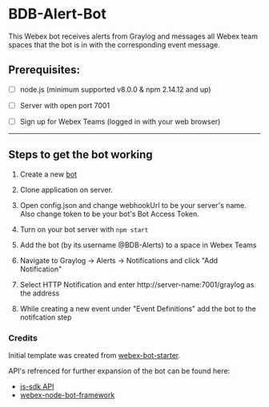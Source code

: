 # BDB-Alert-Bot

This Webex bot receives alerts from Graylog and messages all Webex team spaces that the bot is in with the corresponding event message.

## Prerequisites:

- [ ] node.js (minimum supported v8.0.0 & npm 2.14.12 and up)

- [ ] Server with open port 7001

- [ ] Sign up for Webex Teams (logged in with your web browser)
----

## Steps to get the bot working

1. Create a new [bot](https://developer.webex.com/my-apps/new/bot/)

2. Clone application on server.

3. Open config.json and change webhookUrl to be your server's name. Also change token to be your bot's Bot Access Token.

4. Turn on your bot server with ```npm start```

5. Add the bot (by its username @BDB-Alerts) to a space in Webex Teams

6. Navigate to Graylog -> Alerts -> Notifications and click "Add Notification"

7. Select HTTP Notification and enter http://server-name:7001/graylog as the  address

8. While creating a new event under "Event Definitions" add the bot to the notifcation step

### Credits
Initial template was created from [webex-bot-starter](https://github.com/WebexSamples/webex-bot-starter).

API's refrenced for further expansion of the bot can be found here:
 - [js-sdk API](https://webex.github.io/webex-js-sdk/api/)
 - [webex-node-bot-framework](https://github.com/webex/webex-node-bot-framework)
 